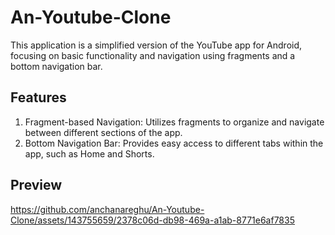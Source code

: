 # An-Youtube-Clone

This application is a simplified version of the YouTube app for Android, focusing on basic functionality and navigation using fragments and a bottom navigation bar.

## Features
1. Fragment-based Navigation: Utilizes fragments to organize and navigate between different sections of the app.
2. Bottom Navigation Bar: Provides easy access to different tabs within the app, such as Home and Shorts.

## Preview

https://github.com/anchanareghu/An-Youtube-Clone/assets/143755659/2378c06d-db98-469a-a1ab-8771e6af7835




